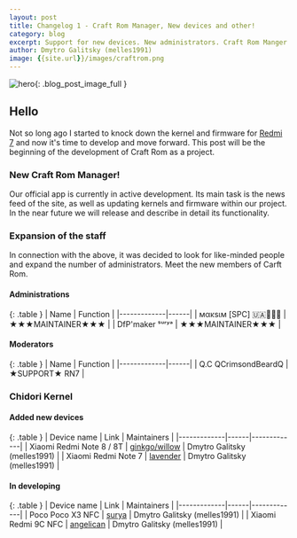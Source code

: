 ```yaml
---
layout: post
title: Changelog 1 - Craft Rom Manager, New devices and other!
category: blog
excerpt: Support for new devices. New administrators. Craft Rom Manger is the official app.
author: Dmytro Galitsky (melles1991)
image: {{site.url}}/images/craftrom.png
---
```


![hero]({{page.image}}){: .blog_post_image_full }

## Hello

Not so long ago I started to knock down the kernel and firmware for [Redmi 7](https://www.craft-rom.ml/devices/onclite/) and now it's time to develop and move forward. 
This post will be the beginning of the development of Craft Rom as a project.

### New Craft Rom Manager!

Our official app is currently in active development.
Its main task is the news feed of the site, as well as updating kernels and firmware within our project.
In the near future we will release and describe in detail its functionality.

### Expansion of the staff

In connection with the above, it was decided to look for like-minded people and expand the number of administrators.
Meet the new members of Carft Rom.

#### Administrations

{: .table }
| Name | Function |
|-------------|------|
| мακѕιм [SPC] 🇺🇦🤝🏳️‍🌈 | ★★★MAINTAINER★★★ |
| DfP'maker ˢᵘʳʸᵃ | ★★★MAINTAINER★★★ |

#### Moderators

{: .table }
| Name | Function |
|-------------|------|
| Q.C QCrimsondBeardQ | ★SUPPORT★ RN7 |



### Chidori Kernel

#### Added new devices

{: .table }
| Device name | Link | Maintainers |
|-------------|------|-------------|
| Xiaomi Redmi Note 8 / 8T | [ginkgo/willow](https://www.craft-rom.ml/devices/ginkgo/) | Dmytro Galitsky (melles1991) |
| Xiaomi Redmi Note 7 | [lavender](https://www.craft-rom.ml/devices/lavender/) | Dmytro Galitsky (melles1991) |

#### In developing

{: .table }
| Device name | Link | Maintainers |
|-------------|------|-------------|
| Poco Poco X3 NFC | [surya](https://www.craft-rom.ml/devices/surya/) | Dmytro Galitsky (melles1991) |
| Xiaomi Redmi 9C NFC | [angelican](https://www.craft-rom.ml/devices/angelican/) | Dmytro Galitsky (melles1991) |

